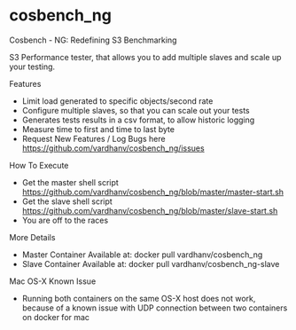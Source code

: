 # cosbench_ng
Cosbench - NG: Redefining S3 Benchmarking


S3 Performance tester, that allows you to add multiple slaves and scale up your testing.

Features

* Limit load generated to specific objects/second rate
* Configure multiple slaves, so that you can scale out your tests
* Generates tests results in a csv format, to allow historic logging
* Measure time to first and time to last byte
* Request New Features / Log Bugs here https://github.com/vardhanv/cosbench_ng/issues

How To Execute
* Get the master shell script https://github.com/vardhanv/cosbench_ng/blob/master/master-start.sh
* Get the slave shell script https://github.com/vardhanv/cosbench_ng/blob/master/slave-start.sh
* You are off to the races

More Details
* Master Container Available at: docker pull vardhanv/cosbench_ng
* Slave Container Available at: docker pull vardhanv/cosbench_ng-slave

Mac OS-X Known Issue
* Running both containers on the same OS-X host does not work, because of a known issue with UDP connection between two containers on docker for mac
